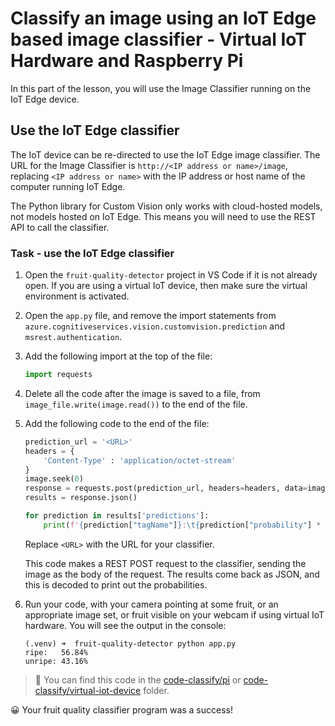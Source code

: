 # Classify an image using an IoT Edge based image classifier - Virtual IoT Hardware and Raspberry Pi

In this part of the lesson, you will use the Image Classifier running on the IoT Edge device.

## Use the IoT Edge classifier

The IoT device can be re-directed to use the IoT Edge image classifier. The URL for the Image Classifier is `http://<IP address or name>/image`, replacing `<IP address or name>` with the IP address or host name of the computer running IoT Edge.

The Python library for Custom Vision only works with cloud-hosted models, not models hosted on IoT Edge. This means you will need to use the REST API to call the classifier.

### Task - use the IoT Edge classifier

1. Open the `fruit-quality-detector` project in VS Code if it is not already open. If you are using a virtual IoT device, then make sure the virtual environment is activated.

1. Open the `app.py` file, and remove the import statements from `azure.cognitiveservices.vision.customvision.prediction` and `msrest.authentication`.

1. Add the following import at the top of the file:

    ```python
    import requests
    ```

1. Delete all the code after the image is saved to a file, from `image_file.write(image.read())` to the end of the file.

1. Add the following code to the end of the file:

    ```python
    prediction_url = '<URL>'
    headers = {
        'Content-Type' : 'application/octet-stream'
    }
    image.seek(0)
    response = requests.post(prediction_url, headers=headers, data=image)
    results = response.json()
    
    for prediction in results['predictions']:
        print(f'{prediction["tagName"]}:\t{prediction["probability"] * 100:.2f}%')
    ```

    Replace `<URL>` with the URL for your classifier.

    This code makes a REST POST request to the classifier, sending the image as the body of the request. The results come back as JSON, and this is decoded to print out the probabilities.

1. Run your code, with your camera pointing at some fruit, or an appropriate image set, or fruit visible on your webcam if using virtual IoT hardware. You will see the output in the console:

    ```output
    (.venv) ➜  fruit-quality-detector python app.py
    ripe:   56.84%
    unripe: 43.16%
    ```

> 💁 You can find this code in the [code-classify/pi](code-classify/pi) or [code-classify/virtual-iot-device](code-classify/virtual-iot-device) folder.

😀 Your fruit quality classifier program was a success!
